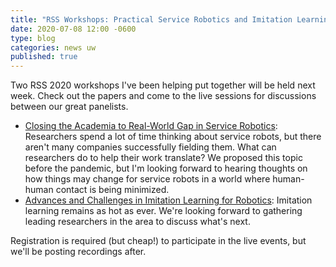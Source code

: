 ```yaml
---
title: "RSS Workshops: Practical Service Robotics and Imitation Learning"
date: 2020-07-08 12:00 -0600
type: blog
categories: news uw
published: true
---
```


Two RSS 2020 workshops I've been helping put together will be held next week. Check out the papers and come to the live sessions for discussions between our great panelists.

* [Closing the Academia to Real-World Gap in Service Robotics](https://sites.google.com/cs.washington.edu/rss-2020-service-robots/home): Researchers spend a lot of time thinking about service robots, but there aren't many companies successfully fielding them. What can researchers do to help their work translate? We proposed this topic before the pandemic, but I'm looking forward to hearing thoughts on how things may change for service robots in a world where human-human contact is being minimized.
* [Advances and Challenges in Imitation Learning for Robotics](https://sites.google.com/utexas.edu/rss-2020-imitation-learning/home): Imitation learning remains as hot as ever. We're looking forward to gathering leading researchers in the area to discuss what's next.

Registration is required (but cheap!) to participate in the live events, but we'll be posting recordings after.